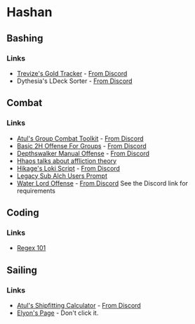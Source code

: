 # Hashan

## Bashing

### Links

- [Trevize's Gold Tracker](https://github.com/trevize-achaea/scripts/releases) - [From Discord](https://discord.com/channels/1018287767853203456/1058029122053492927/1135441422305210468)
- Dythesia's LDeck Sorter - [From Discord](https://discord.com/channels/1018287767853203456/1058029122053492927/1089275282583728230)
  
## Combat

### Links

- [Atul's Group Combat Toolkit](https://github.com/Atulkit/GroupCombatToolKit) - [From Discord](https://discord.com/channels/1018287767853203456/1058029122053492927/1141084710785790113)
- [Basic 2H Offense For Groups](https://pastebin.com/YfnsH5YV) - [From Discord](https://discord.com/channels/1018287767853203456/1058029122053492927/1134270385056125088)
- [Depthswalker Manual Offense](https://ada-young.com/pastebin/jbKO6Gt1) - [From Discord](https://discord.com/channels/1018287767853203456/1018305001468215316/1116539044269142036)
- [Hhaos talks about affliction theory](https://discord.com/channels/1018287767853203456/1018305001468215316/1063115303745245194)
- [Hikage's Loki Script](https://github.com/Hikagejuunin/Loki) - [From Discord](https://discord.com/channels/1018287767853203456/1018305001468215316/1084546707183898704)
- [Legacy Sub Alch Users Prompt](https://discord.com/channels/1018287767853203456/1058029122053492927/1132020132454084749)
- [Water Lord Offense](https://ada-young.com/pastebin/oK8OXaYO) - [From Discord](https://discord.com/channels/1018287767853203456/1018305001468215316/1111740101144350793) See the Discord link for requirements

## Coding

### Links

- [Regex 101](https://regex101.com/)

## Sailing

### Links

- [Atul's Shipfitting Calculator](https://docs.google.com/spreadsheets/d/1xPcIhAkFN96GAyaGgGjVdIbESGjk4vHPK-FDTq_awHQ/edit#gid=0) - [From Discord](https://discord.com/channels/1018287767853203456/1058029122053492927/1061866872687034368)
- [Elyon's Page](./elyon.md) - Don't click it.
